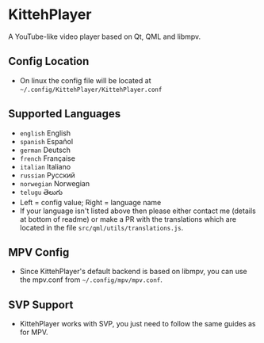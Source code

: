 # KittehPlayer
A YouTube-like video player based on Qt, QML and libmpv. 

## Config Location
- On linux the config file will be located at `~/.config/KittehPlayer/KittehPlayer.conf`

## Supported Languages
- `english` English
- `spanish` Español
- `german` Deutsch
- `french` Française
- `italian` Italiano
- `russian` Русский
- `norwegian` Norwegian
- `telugu` తెలుగు
- Left = config value; Right = language name
- If your language isn't listed above then please either contact me (details at bottom of readme) or make a PR with the translations which are located in the file `src/qml/utils/translations.js`.

## MPV Config
- Since KittehPlayer's default backend is based on libmpv, you can use the mpv.conf from `~/.config/mpv/mpv.conf`.

## SVP Support
- KittehPlayer works with SVP, you just need to follow the same guides as for MPV.